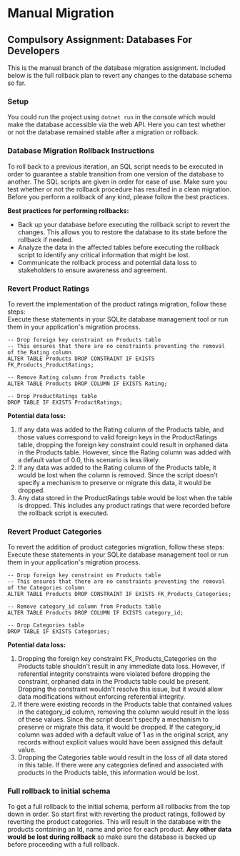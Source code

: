 # Manual Migration 
## Compulsory Assignment: Databases For Developers

This is the manual branch of the database migration assignment. Included below is the full rollback plan to revert any changes to the database schema so far.

### **Setup**
You could run the project using `dotnet run` in the console which would make the database accessible via the web API. Here you can test whether or not the database remained stable after a migration or rollback.

### **Database Migration Rollback Instructions**
To roll back to a previous iteration, an SQL script needs to be executed in order to guarantee a stable transition from one version of the database to another. The SQL scripts are given in order for ease of use. Make sure you test whether or not the rollback procedure has resulted in a clean migration. Before you perform a rollback of any kind, please follow the best practices.

**Best practices for performing rollbacks:**
- Back up your database before executing the rollback script to revert the changes. This allows you to restore the database to its state before the rollback if needed.
- Analyze the data in the affected tables before executing the rollback script to identify any critical information that might be lost.
- Communicate the rollback process and potential data loss to stakeholders to ensure awareness and agreement.

### **Revert Product Ratings**
To revert the implementation of the product ratings migration, follow these steps:\
Execute these statements in your SQLite database management tool or run them in your application's migration process.
```
-- Drop foreign key constraint on Products table
-- This ensures that there are no constraints preventing the removal of the Rating column
ALTER TABLE Products DROP CONSTRAINT IF EXISTS FK_Products_ProductRatings;

-- Remove Rating column from Products table
ALTER TABLE Products DROP COLUMN IF EXISTS Rating;

-- Drop ProductRatings table
DROP TABLE IF EXISTS ProductRatings;
```

**Potential data loss:**
1. If any data was added to the Rating column of the Products table, and those values correspond to valid foreign keys in the ProductRatings table, dropping the foreign key constraint could result in orphaned data in the Products table. However, since the Rating column was added with a default value of 0.0, this scenario is less likely.
2. If any data was added to the Rating column of the Products table, it would be lost when the column is removed. Since the script doesn't specify a mechanism to preserve or migrate this data, it would be dropped.
3. Any data stored in the ProductRatings table would be lost when the table is dropped. This includes any product ratings that were recorded before the rollback script is executed.

### **Revert Product Categories**
To revert the addition of product categories migration, follow these steps:\
Execute these statements in your SQLite database management tool or run them in your application's migration process.
```
-- Drop foreign key constraint on Products table
-- This ensures that there are no constraints preventing the removal of the Categories column
ALTER TABLE Products DROP CONSTRAINT IF EXISTS FK_Products_Categories;

-- Remove category_id column from Products table
ALTER TABLE Products DROP COLUMN IF EXISTS category_id;

-- Drop Categories table
DROP TABLE IF EXISTS Categories;
```
**Potential data loss:**
1. Dropping the foreign key constraint FK_Products_Categories on the Products table shouldn't result in any immediate data loss. However, if referential integrity constraints were violated before dropping the constraint, orphaned data in the Products table could be present. Dropping the constraint wouldn't resolve this issue, but it would allow data modifications without enforcing referential integrity.
2. If there were existing records in the Products table that contained values in the category_id column, removing the column would result in the loss of these values. Since the script doesn't specify a mechanism to preserve or migrate this data, it would be dropped. If the category_id column was added with a default value of 1 as in the original script, any records without explicit values would have been assigned this default value.
3. Dropping the Categories table would result in the loss of all data stored in this table. If there were any categories defined and associated with products in the Products table, this information would be lost.

### **Full rollback to initial schema**
To get a full rollback to the initial schema, perform all rollbacks from the top down in order. So start first with reverting the product ratings, followed by reverting the product categories. This will result in the database with the products containing an Id, name and price for each product. **Any other data would be lost during rollback** so make sure the database is backed up before proceeding with a full rollback.